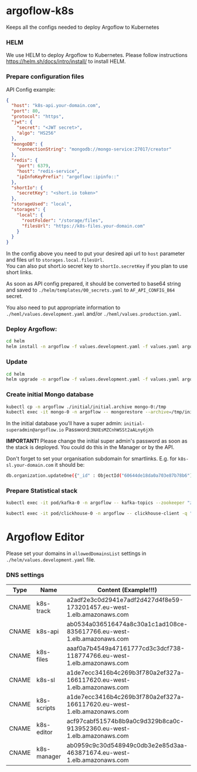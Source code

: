 # argoflow-k8s
Keeps all the configs needed to deploy Argoflow to Kubernetes

### HELM
We use HELM to deploy Argoflow to Kubernetes. Please follow instructions https://helm.sh/docs/intro/install/ to install HELM.

### Prepare configuration files

API Config example:
```json
{
  "host": "k8s-api.your-domain.com",
  "port": 80,
  "protocol": "https",
  "jwt": {
    "secret": "<JWT secret>",
    "algo": "HS256"
  },
  "mongoDB": {
    "connectionString": "mongodb://mongo-service:27017/creator"
  },
  "redis": {
    "port": 6379,
    "host": "redis-service",
    "ipInfoKeyPrefix": "argoflow::ipinfo::"
  },
  "shortIo": {
    "secretKey": "<short.io token>"
  },
  "storageUsed": "local",
  "storages": {
    "local": {
      "rootFolder": "/storage/files",
      "filesUrl": "https://k8s-files.your-domain.com"
    }
  }
}
```
In the config above you need to put your desired api url to `host` parameter and files url to `storages.local.filesUrl`. \
You can also put short.io secret key to `shortIo.secretKey` if you plan to use short links.

As soon as API config prepared, it should be converted to base64 string and saved to `./helm/templates/00_secrets.yaml` to `AF_API_CONFIG_B64` secret.

You also need to put appropriate information to `./heml/values.development.yaml` and/or `./heml/values.production.yaml`.

### Deploy Argoflow:
```bash
cd helm
helm install -n argoflow -f values.development.yaml -f values.yaml argoflow .
```
### Update
```bash
cd helm
helm upgrade -n argoflow -f values.development.yaml -f values.yaml argoflow .
```

### Create initial Mongo database
```bash
kubectl cp -n argoflow ./initial/initial.archive mongo-0:/tmp
kubectl exec -it mongo-0 -n argoflow -- mongorestore --archive=/tmp/initial.archive
```
In the initial database you'll have a super admin: `initial-superadmin@argoflow.io` Password:`3NXEsMZCnhWSSt2aALny6jXh`

**IMPORTANT!**
Please change the initial super admin's password as soon as the stack is deployed. You could do this in the Manager or by the API.

Don't forget to set your organisation subdomain for smartlinks. E.g. for `k8s-sl.your-domain.com` it should be:
```bash
db.organization.updateOne({"_id" : ObjectId("60644de18da0a703e87b78b6")},{$set:{sub:"k8s-sl"}});
```
### Prepare Statistical stack
```bash
kubectl exec -it pod/kafka-0 -n argoflow -- kafka-topics --zookeeper "zookeeper-service:2181" --topic wizeflow.tracks --create --partitions 10 --replication-factor 1 --config retention.bytes=10485760 retention.ms=86400000 cleanup.policy=delete

kubectl exec -it pod/clickhouse-0 -n argoflow -- clickhouse-client -q "$(cat ../initial/clickhouse/initial.sql)" -n
```

# Argoflow Editor
Please set your domains in `allowedDomainsList` settings in `./helm/values.development.yaml` file.

### DNS settings
|Type |Name       |Content (Example!!!)                                                  |Description                    |
|-----|-----------|----------------------------------------------------------------------|-------------------------------|
|CNAME|k8s-track  |a2adf2e3c0d2941e7adf2d427d4f8e59-173201457.eu-west-1.elb.amazonaws.com|service/kafka-proxy-service    |
|CNAME|k8s-api    |ab0534a036516474a8c30a1c1ad108ce-835617766.eu-west-1.elb.amazonaws.com|service/api-service            |
|CNAME|k8s-files  |aaaf0a7b4549a47161777cd3c3dcf738-118774766.eu-west-1.elb.amazonaws.com|service/files-service          |
|CNAME|k8s-sl     |a1de7ecc3416b4c269b3f780a2ef327a-166117620.eu-west-1.elb.amazonaws.com|service/service/sl-service     |
|CNAME|k8s-scripts|a1de7ecc3416b4c269b3f780a2ef327a-166117620.eu-west-1.elb.amazonaws.com|service/service/sl-service     |
|CNAME|k8s-editor |acf97cabf51574b8b9a0c9d329b8ca0c-913952360.eu-west-1.elb.amazonaws.com|service/service/editor-service |
|CNAME|k8s-manager|ab0959c9c30d548949c0db3e2e85d3aa-463871674.eu-west-1.elb.amazonaws.com|service/service/manager-service|
